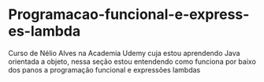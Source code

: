 # Programacao-funcional-e-express-es-lambda
Curso de Nélio Alves na Academia Udemy cuja estou aprendendo Java orientada a objeto, nessa seção estou entendendo como funciona por baixo dos panos a programação funcional e expressões lambdas

